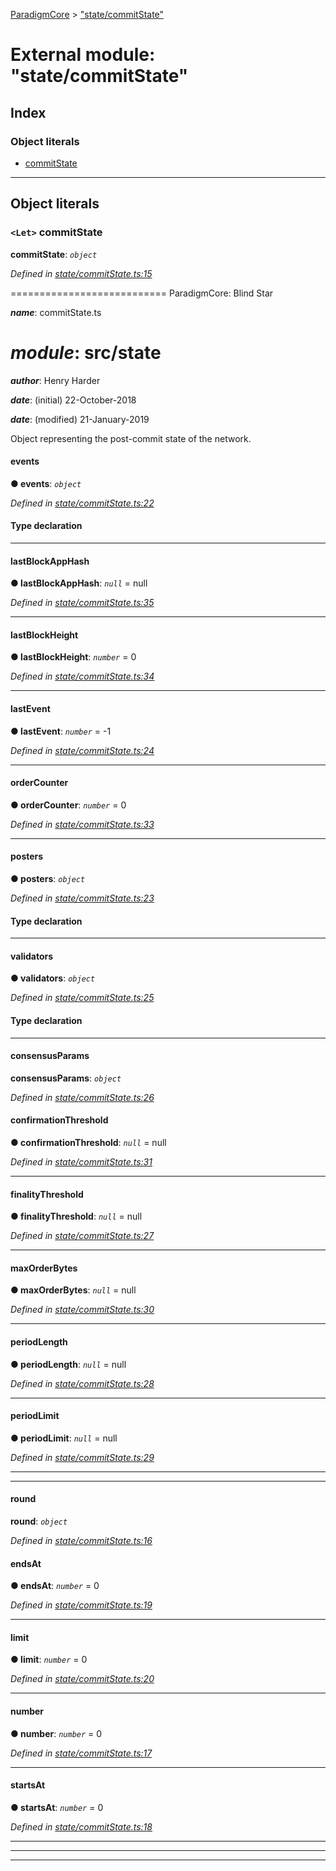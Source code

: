 [ParadigmCore](../README.md) > ["state/commitState"](../modules/_state_commitstate_.md)

# External module: "state/commitState"

## Index

### Object literals

* [commitState](_state_commitstate_.md#commitstate)

---

## Object literals

<a id="commitstate"></a>

### `<Let>` commitState

**commitState**: *`object`*

*Defined in [state/commitState.ts:15](https://github.com/paradigmfoundation/paradigmcore/blob/5096cb9/src/state/commitState.ts#L15)*

\=========================== ParadigmCore: Blind Star

*__name__*: commitState.ts

*__module__*: src/state
=========

*__author__*: Henry Harder

*__date__*: (initial) 22-October-2018

*__date__*: (modified) 21-January-2019

Object representing the post-commit state of the network.

<a id="commitstate.events"></a>

####  events

**● events**: *`object`*

*Defined in [state/commitState.ts:22](https://github.com/paradigmfoundation/paradigmcore/blob/5096cb9/src/state/commitState.ts#L22)*

#### Type declaration

___
<a id="commitstate.lastblockapphash"></a>

####  lastBlockAppHash

**● lastBlockAppHash**: *`null`* =  null

*Defined in [state/commitState.ts:35](https://github.com/paradigmfoundation/paradigmcore/blob/5096cb9/src/state/commitState.ts#L35)*

___
<a id="commitstate.lastblockheight"></a>

####  lastBlockHeight

**● lastBlockHeight**: *`number`* = 0

*Defined in [state/commitState.ts:34](https://github.com/paradigmfoundation/paradigmcore/blob/5096cb9/src/state/commitState.ts#L34)*

___
<a id="commitstate.lastevent"></a>

####  lastEvent

**● lastEvent**: *`number`* =  -1

*Defined in [state/commitState.ts:24](https://github.com/paradigmfoundation/paradigmcore/blob/5096cb9/src/state/commitState.ts#L24)*

___
<a id="commitstate.ordercounter"></a>

####  orderCounter

**● orderCounter**: *`number`* = 0

*Defined in [state/commitState.ts:33](https://github.com/paradigmfoundation/paradigmcore/blob/5096cb9/src/state/commitState.ts#L33)*

___
<a id="commitstate.posters"></a>

####  posters

**● posters**: *`object`*

*Defined in [state/commitState.ts:23](https://github.com/paradigmfoundation/paradigmcore/blob/5096cb9/src/state/commitState.ts#L23)*

#### Type declaration

___
<a id="commitstate.validators"></a>

####  validators

**● validators**: *`object`*

*Defined in [state/commitState.ts:25](https://github.com/paradigmfoundation/paradigmcore/blob/5096cb9/src/state/commitState.ts#L25)*

#### Type declaration

___
<a id="commitstate.consensusparams"></a>

####  consensusParams

**consensusParams**: *`object`*

*Defined in [state/commitState.ts:26](https://github.com/paradigmfoundation/paradigmcore/blob/5096cb9/src/state/commitState.ts#L26)*

<a id="commitstate.consensusparams.confirmationthreshold"></a>

####  confirmationThreshold

**● confirmationThreshold**: *`null`* =  null

*Defined in [state/commitState.ts:31](https://github.com/paradigmfoundation/paradigmcore/blob/5096cb9/src/state/commitState.ts#L31)*

___
<a id="commitstate.consensusparams.finalitythreshold"></a>

####  finalityThreshold

**● finalityThreshold**: *`null`* =  null

*Defined in [state/commitState.ts:27](https://github.com/paradigmfoundation/paradigmcore/blob/5096cb9/src/state/commitState.ts#L27)*

___
<a id="commitstate.consensusparams.maxorderbytes"></a>

####  maxOrderBytes

**● maxOrderBytes**: *`null`* =  null

*Defined in [state/commitState.ts:30](https://github.com/paradigmfoundation/paradigmcore/blob/5096cb9/src/state/commitState.ts#L30)*

___
<a id="commitstate.consensusparams.periodlength"></a>

####  periodLength

**● periodLength**: *`null`* =  null

*Defined in [state/commitState.ts:28](https://github.com/paradigmfoundation/paradigmcore/blob/5096cb9/src/state/commitState.ts#L28)*

___
<a id="commitstate.consensusparams.periodlimit"></a>

####  periodLimit

**● periodLimit**: *`null`* =  null

*Defined in [state/commitState.ts:29](https://github.com/paradigmfoundation/paradigmcore/blob/5096cb9/src/state/commitState.ts#L29)*

___

___
<a id="commitstate.round"></a>

####  round

**round**: *`object`*

*Defined in [state/commitState.ts:16](https://github.com/paradigmfoundation/paradigmcore/blob/5096cb9/src/state/commitState.ts#L16)*

<a id="commitstate.round.endsat"></a>

####  endsAt

**● endsAt**: *`number`* = 0

*Defined in [state/commitState.ts:19](https://github.com/paradigmfoundation/paradigmcore/blob/5096cb9/src/state/commitState.ts#L19)*

___
<a id="commitstate.round.limit"></a>

####  limit

**● limit**: *`number`* = 0

*Defined in [state/commitState.ts:20](https://github.com/paradigmfoundation/paradigmcore/blob/5096cb9/src/state/commitState.ts#L20)*

___
<a id="commitstate.round.number"></a>

####  number

**● number**: *`number`* = 0

*Defined in [state/commitState.ts:17](https://github.com/paradigmfoundation/paradigmcore/blob/5096cb9/src/state/commitState.ts#L17)*

___
<a id="commitstate.round.startsat"></a>

####  startsAt

**● startsAt**: *`number`* = 0

*Defined in [state/commitState.ts:18](https://github.com/paradigmfoundation/paradigmcore/blob/5096cb9/src/state/commitState.ts#L18)*

___

___

___

